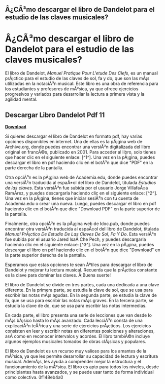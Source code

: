 ## Â¿CÃ³mo descargar el libro de Dandelot para el estudio de las claves musicales?

  
# Â¿CÃ³mo descargar el libro de Dandelot para el estudio de las claves musicales?
 
El libro de Dandelot, *Manuel Pratique Pour L'etude Des Clefs*, es un manual prÃ¡ctico para el estudio de las claves de sol, fa y do, que son las mÃ¡s utilizadas en la notaciÃ³n musical. Este libro es una obra de referencia para los estudiantes y profesores de mÃºsica, ya que ofrece ejercicios progresivos y variados para desarrollar la lectura a primera vista y la agilidad mental.
 
## Descargar Libro Dandelot Pdf 11


[**Download**](https://corppresinro.blogspot.com/?d=2tKBNL)

 
Si quieres descargar el libro de Dandelot en formato pdf, hay varias opciones disponibles en internet. Una de ellas es la pÃ¡gina web de Archive.org, donde puedes encontrar una versiÃ³n digitalizada del libro original en francÃ©s, publicado en 2001. Para acceder al libro, solo tienes que hacer clic en el siguiente enlace: [^1^]. Una vez en la pÃ¡gina, puedes descargar el libro en pdf haciendo clic en el botÃ³n que dice "PDF" en la parte derecha de la pantalla.
 
Otra opciÃ³n es la pÃ¡gina web de Academia.edu, donde puedes encontrar una versiÃ³n traducida al espaÃ±ol del libro de Dandelot, titulada *Estudios de las claves*. Esta versiÃ³n fue subida por el usuario Jorge VillafaÃ±a RamÃ­rez, y puedes descargarla haciendo clic en el siguiente enlace: [^2^]. Una vez en la pÃ¡gina, tienes que iniciar sesiÃ³n con tu cuenta de Academia.edu o crear una nueva. Luego, puedes descargar el libro en pdf haciendo clic en el botÃ³n que dice "Download PDF" en la parte superior de la pantalla.
 
Finalmente, otra opciÃ³n es la pÃ¡gina web de Idoc.pub, donde puedes encontrar otra versiÃ³n traducida al espaÃ±ol del libro de Dandelot, titulada *Manual PrÃ¡ctico De Estudio De Las Claves De Sol, Fa Y Do*. Esta versiÃ³n fue subida por el usuario Jared IsaÃ­ Che Pech, y puedes descargarla haciendo clic en el siguiente enlace: [^3^]. Una vez en la pÃ¡gina, puedes descargar el libro en pdf haciendo clic en el botÃ³n que dice "Download" en la parte superior derecha de la pantalla.
 
Esperamos que estas opciones te sean Ãºtiles para descargar el libro de Dandelot y mejorar tu lectura musical. Recuerda que la prÃ¡ctica constante es la clave para dominar las claves. Â¡Buena suerte!
  
El libro de Dandelot se divide en tres partes, cada una dedicada a una clave diferente. En la primera parte, se estudia la clave de sol, que se usa para escribir las notas mÃ¡s agudas. En la segunda parte, se estudia la clave de fa, que se usa para escribir las notas mÃ¡s graves. En la tercera parte, se estudia la clave de do, que se usa para escribir las notas intermedias.
 
En cada parte, el libro presenta una serie de lecciones que van desde lo mÃ¡s bÃ¡sico hasta lo mÃ¡s avanzado. Cada lecciÃ³n consta de una explicaciÃ³n teÃ³rica y una serie de ejercicios prÃ¡cticos. Los ejercicios consisten en leer y escribir notas en diferentes posiciones y alteraciones, asÃ­ como en reconocer intervalos y acordes. El libro tambiÃ©n incluye algunos ejemplos musicales tomados de obras clÃ¡sicas y populares.
 
El libro de Dandelot es un recurso muy valioso para los amantes de la mÃºsica, ya que les permite desarrollar su capacidad de lectura y escritura musical. AdemÃ¡s, les ayuda a comprender mejor la estructura y el funcionamiento de la mÃºsica. El libro es apto para todos los niveles, desde principiantes hasta avanzados, y se puede usar tanto de forma individual como colectiva.
 0f148eb4a0
